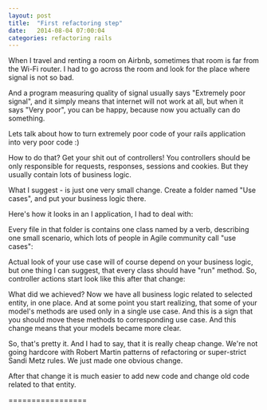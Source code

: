 ```yaml
---
layout: post
title:  "First refactoring step"
date:   2014-08-04 07:00:04
categories: refactoring rails
---
```


When I travel and renting a room on Airbnb, sometimes that room is far from the Wi-Fi router. I had to go across the room and look for the place where signal is not so bad.

And a program measuring quality of signal usually says "Extremely poor signal", and it simply means that internet will not work at all, but when it says "Very poor", you can be happy, because now you actually can do something.

Lets talk about how to turn extremely poor code of your rails application into very poor code :)

How to do that? Get your shit out of controllers! You controllers should be only responsible for requests, responses, sessions and cookies. But they usually contain lots of business logic.

What I suggest - is just one very small change. Create a folder named "Use cases", and put your business logic there.

Here's how it looks in an I application, I had to deal with:

[](use_cases_structure.png)

Every file in that folder is contains one class named by a verb, describing one small scenario, which lots of people in Agile community call "use cases":

Actual look of your use case will of course depend on your business logic, but one thing I can suggest, that every class should have "run" method.
So, controller actions start look like this after that change:

[]()

What did we achieved? Now we have all business logic related to selected entity, in one place.
And at some point you start realizing, that some of your model's methods are used only in a single use case. And this is a sign that you should move these methods to corresponding use case.
And this change means that your models became more clear.

So, that's pretty it. And I had to say, that it is really cheap change. We're not going hardcore with Robert Martin patterns of refactoring or super-strict Sandi Metz rules. We just made one obvious change.

After that change it is much easier to add new code and change old code related to that entity.


=================



